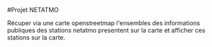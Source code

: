 #Projet NETATMO

Récuper via une carte openstreetmap l'ensembles des 
informations publiques des stations 
netatmo presentent sur la carte et afficher ces stations sur la carte. 